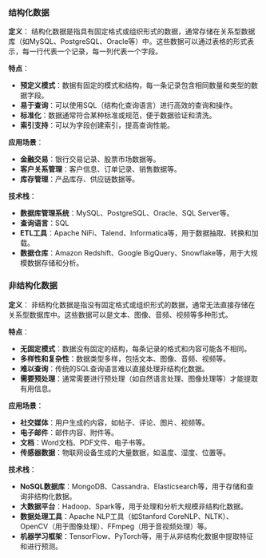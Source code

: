### 结构化数据

**定义**： 结构化数据是指具有固定格式或组织形式的数据，通常存储在关系型数据库（如MySQL、PostgreSQL、Oracle等）中。这些数据可以通过表格的形式表示，每一行代表一个记录，每一列代表一个字段。

**特点**：

- **预定义模式**：数据有固定的模式和结构，每一条记录包含相同数量和类型的数据字段。
- **易于查询**：可以使用SQL（结构化查询语言）进行高效的查询和操作。
- **标准化**：数据通常符合某种标准或规范，便于数据验证和清洗。
- **索引支持**：可以为字段创建索引，提高查询性能。

**应用场景**：

- **金融交易**：银行交易记录、股票市场数据等。
- **客户关系管理**：客户信息、订单记录、销售数据等。
- **库存管理**：产品库存、供应链数据等。

**技术栈**：

- **数据库管理系统**：MySQL、PostgreSQL、Oracle、SQL Server等。
- **查询语言**：SQL
- **ETL工具**：Apache NiFi、Talend、Informatica等，用于数据抽取、转换和加载。
- **数据仓库**：Amazon Redshift、Google BigQuery、Snowflake等，用于大规模数据存储和分析。

### 非结构化数据

**定义**： 非结构化数据是指没有固定格式或组织形式的数据，通常无法直接存储在关系型数据库中。这些数据可以是文本、图像、音频、视频等多种形式。

**特点**：

- **无固定模式**：数据没有固定的结构，每条记录的格式和内容可能各不相同。
- **多样性和复杂性**：数据类型多样，包括文本、图像、音频、视频等。
- **难以查询**：传统的SQL查询语言难以直接处理非结构化数据。
- **需要预处理**：通常需要进行预处理（如自然语言处理、图像处理等）才能提取有用信息。

**应用场景**：

- **社交媒体**：用户生成的内容，如帖子、评论、图片、视频等。
- **电子邮件**：邮件内容、附件等。
- **文档**：Word文档、PDF文件、电子书等。
- **传感器数据**：物联网设备生成的大量数据，如温度、湿度、位置等。

**技术栈**：

- **NoSQL数据库**：MongoDB、Cassandra、Elasticsearch等，用于存储和查询非结构化数据。
- **大数据平台**：Hadoop、Spark等，用于处理和分析大规模非结构化数据。
- **数据处理工具**：Apache NLP工具（如Stanford CoreNLP、NLTK）、OpenCV（用于图像处理）、FFmpeg（用于音视频处理）等。
- **机器学习框架**：TensorFlow、PyTorch等，用于从非结构化数据中提取特征和进行预测。
